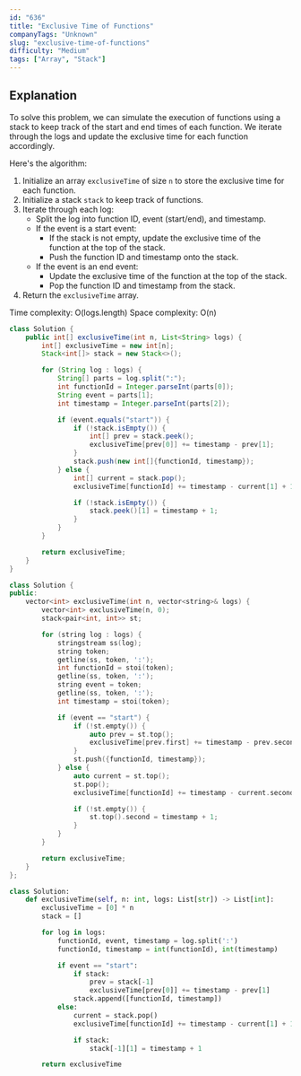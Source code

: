 ```yaml
---
id: "636"
title: "Exclusive Time of Functions"
companyTags: "Unknown"
slug: "exclusive-time-of-functions"
difficulty: "Medium"
tags: ["Array", "Stack"]
---
```


## Explanation

To solve this problem, we can simulate the execution of functions using a stack to keep track of the start and end times of each function. We iterate through the logs and update the exclusive time for each function accordingly.

Here's the algorithm:
1. Initialize an array `exclusiveTime` of size `n` to store the exclusive time for each function.
2. Initialize a stack `stack` to keep track of functions.
3. Iterate through each log:
   - Split the log into function ID, event (start/end), and timestamp.
   - If the event is a start event:
     - If the stack is not empty, update the exclusive time of the function at the top of the stack.
     - Push the function ID and timestamp onto the stack.
   - If the event is an end event:
     - Update the exclusive time of the function at the top of the stack.
     - Pop the function ID and timestamp from the stack.
4. Return the `exclusiveTime` array.

Time complexity: O(logs.length)
Space complexity: O(n)
```java
class Solution {
    public int[] exclusiveTime(int n, List<String> logs) {
        int[] exclusiveTime = new int[n];
        Stack<int[]> stack = new Stack<>();

        for (String log : logs) {
            String[] parts = log.split(":");
            int functionId = Integer.parseInt(parts[0]);
            String event = parts[1];
            int timestamp = Integer.parseInt(parts[2]);

            if (event.equals("start")) {
                if (!stack.isEmpty()) {
                    int[] prev = stack.peek();
                    exclusiveTime[prev[0]] += timestamp - prev[1];
                }
                stack.push(new int[]{functionId, timestamp});
            } else {
                int[] current = stack.pop();
                exclusiveTime[functionId] += timestamp - current[1] + 1;

                if (!stack.isEmpty()) {
                    stack.peek()[1] = timestamp + 1;
                }
            }
        }

        return exclusiveTime;
    }
}
```

```cpp
class Solution {
public:
    vector<int> exclusiveTime(int n, vector<string>& logs) {
        vector<int> exclusiveTime(n, 0);
        stack<pair<int, int>> st;

        for (string log : logs) {
            stringstream ss(log);
            string token;
            getline(ss, token, ':');
            int functionId = stoi(token);
            getline(ss, token, ':');
            string event = token;
            getline(ss, token, ':');
            int timestamp = stoi(token);

            if (event == "start") {
                if (!st.empty()) {
                    auto prev = st.top();
                    exclusiveTime[prev.first] += timestamp - prev.second;
                }
                st.push({functionId, timestamp});
            } else {
                auto current = st.top();
                st.pop();
                exclusiveTime[functionId] += timestamp - current.second + 1;

                if (!st.empty()) {
                    st.top().second = timestamp + 1;
                }
            }
        }

        return exclusiveTime;
    }
};
```

```python
class Solution:
    def exclusiveTime(self, n: int, logs: List[str]) -> List[int]:
        exclusiveTime = [0] * n
        stack = []

        for log in logs:
            functionId, event, timestamp = log.split(':')
            functionId, timestamp = int(functionId), int(timestamp)

            if event == "start":
                if stack:
                    prev = stack[-1]
                    exclusiveTime[prev[0]] += timestamp - prev[1]
                stack.append([functionId, timestamp])
            else:
                current = stack.pop()
                exclusiveTime[functionId] += timestamp - current[1] + 1

                if stack:
                    stack[-1][1] = timestamp + 1

        return exclusiveTime
```